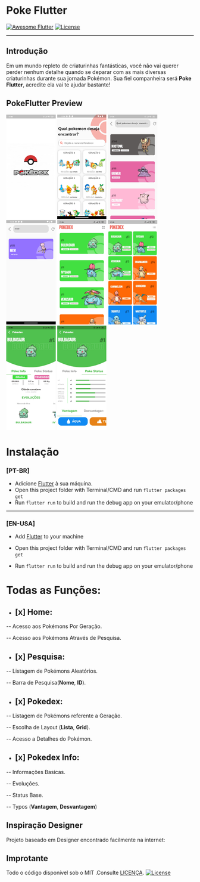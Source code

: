
# Poke Flutter
[![Awesome Flutter](https://img.shields.io/badge/Awesome-Flutter-blue.svg)](https://github.com/Solido/awesome-flutter) [![License](https://img.shields.io/badge/License-MIT-red.svg)](https://opensource.org/license/mit/)


---
## **Introdução**

Em um mundo repleto de criaturinhas fantásticas, você não vai querer perder nenhum detalhe quando se deparar com as mais diversas criaturinhas durante sua jornada Pokémon. Sua fiel companheira será **Poke Flutter**, acredite ela vai te ajudar bastante!
## PokeFlutter  Preview

<div   width: 100%; height: 280px; display: inline;>
<img src="./assets/img/screenshots/Splash.jpeg" height='280'/>
<img src="./assets/img/screenshots/Home.png" height='280'/>
<img src="./assets/img/screenshots/PokeSugstion.jpeg" height='280'/>
<img src="./assets/img/screenshots/seachPokemom.png" height='280'/>
<img src="./assets/img/screenshots/PokPageList.jpeg" height='280'/>
<img src="./assets/img/screenshots/PokePageGrid.jpeg" height='280'/>
<img src="./assets/img/screenshots/InfoPoke.jpeg" height='280'/>
<img src="./assets/img/screenshots/StatusPoke.jpeg" height='280'/>
</div>

# Instalação
### [PT-BR]
- Adicione [Flutter](https://flutter.dev/docs/get-started/install) à sua máquina.
-  Open this project folder with Terminal/CMD and run `flutter packages get`
-  Run `flutter run` to build and run the debug app on your emulator/phone
---
### [EN-USA]
- Add [Flutter](https://flutter.dev/docs/get-started/install) to your machine

- Open this project folder with Terminal/CMD and run `flutter packages get`

- Run `flutter run` to build and run the debug app on your emulator/phone

# **Todas as Funções:**
- ## [x]  **Home:**

-- Acesso aos Pokémons Por Geração.

-- Acesso aos Pokémons Através de Pesquisa.

- ## [x] **Pesquisa:**

-- Listagem de Pokémons Aleatórios.

-- Barra de Pesquisa(**Nome**, **ID**).

- ## [x] **Pokedex:**

-- Listagem de Pokémons  referente a Geração.

-- Escolha de Layout (**Lista**, **Grid**).

-- Acesso a Detalhes do Pokémon.


- ## [x] **Pokedex Info:**

-- Informações Basicas.

-- Evoluções.

-- Status Base.

-- Typos  (**Vantagem**, **Desvantagem**)

## **Inspiração Designer**
Projeto baseado em Designer encontrado facilmente na internet:

## Improtante
Todo o código disponível sob o MIT .Consulte [LICENÇA](https://opensource.org/license/mit/).
[![License](https://img.shields.io/badge/License-MIT-red.svg)](https://opensource.org/license/mit/)
